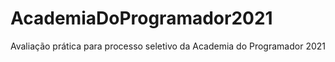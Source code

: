 # AcademiaDoProgramador2021
Avaliação prática para processo seletivo da Academia do Programador 2021

